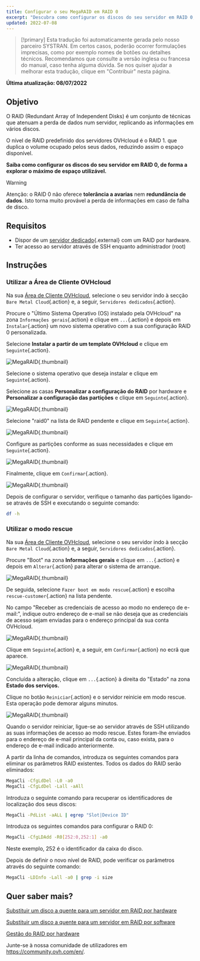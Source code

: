 ```yaml
---
title: Configurar o seu MegaRAID em RAID 0
excerpt: "Descubra como configurar os discos do seu servidor em RAID 0, de forma a explorar o máximo de espaço utilizável"
updated: 2022-07-08
---
```


> [!primary]
> Esta tradução foi automaticamente gerada pelo nosso parceiro SYSTRAN. Em certos casos, poderão ocorrer formulações imprecisas, como por exemplo nomes de botões ou detalhes técnicos. Recomendamos que consulte a versão inglesa ou francesa do manual, caso tenha alguma dúvida. Se nos quiser ajudar a melhorar esta tradução, clique em "Contribuir" nesta página.
>

**Última atualização: 08/07/2022**
 
## Objetivo

O RAID (Redundant Array of Independent Disks) é um conjunto de técnicas que atenuam a perda de dados num servidor, replicando as informações em vários discos.

O nível de RAID predefinido dos servidores OVHcloud é o RAID 1. que duplica o volume ocupado pelos seus dados, reduzindo assim o espaço disponível.

**Saiba como configurar os discos do seu servidor em RAID 0, de forma a explorar o máximo de espaço utilizável.**

> [!warning]
> 
> Atenção: o RAID 0 não oferece **tolerância a avarias** nem **redundância de dados**. Isto torna muito provável a perda de informações em caso de falha de disco.
> 

## Requisitos

- Dispor de um [servidor dedicado](https://www.ovhcloud.com/pt/bare-metal/){.external} com um RAID por hardware.
- Ter acesso ao servidor através de SSH enquanto administrador (root)

## Instruções

### Utilizar a Área de Cliente OVHcloud

Na sua [Área de Cliente OVHcloud](https://www.ovh.com/auth/?action=gotomanager&from=https://www.ovh.pt/&ovhSubsidiary=pt), selecione o seu servidor indo à secção `Bare Metal Cloud`{.action} e, a seguir, `Servidores dedicados`{.action}. 

Procure o "Último Sistema Operativo (OS) instalado pela OVHcloud" na zona `Informações gerais`{.action} e clique em `...`{.action} e depois em `Instalar`{.action} um novo sistema operativo com a sua configuração RAID 0 personalizada.

Selecione **Instalar a partir de um template OVHcloud** e clique em `Seguinte`{.action}.

![MegaRAID](images/server_installation_raid0_1.png){.thumbnail}

Selecione o sistema operativo que deseja instalar e clique em `Seguinte`{.action}.

Selecione as casas **Personalizar a configuração do RAID** por hardware e **Personalizar a configuração das partições** e clique em `Seguinte`{.action}.

![MegaRAID](images/server_installation_raid0_2.png){.thumbnail}

Selecione "raid0" na lista de RAID pendente e clique em `Seguinte`{.action}.

![MegaRAID](images/server_installation_raid0_3.png){.thumbnail}

Configure as partições conforme as suas necessidades e clique em `Seguinte`{.action}.

![MegaRAID](images/server_installation_raid0_4.png){.thumbnail}

Finalmente, clique em `Confirmar`{.action}.

![MegaRAID](images/server_installation_raid0_5.png){.thumbnail}

Depois de configurar o servidor, verifique o tamanho das partições ligando-se através de SSH e executando o seguinte comando:

```sh
df -h
```

### Utilizar o modo rescue

Na sua [Área de Cliente OVHcloud](https://www.ovh.com/auth/?action=gotomanager&from=https://www.ovh.pt/&ovhSubsidiary=pt), selecione o seu servidor indo à secção `Bare Metal Cloud`{.action} e, a seguir, `Servidores dedicados`{.action}.

Procure "Boot" na zona **Informações gerais** e clique em `...`{.action} e depois em `Alterar`{.action} para alterar o sistema de arranque.

![MegaRAID](images/rescue_mode_raid0_1.png){.thumbnail}

De seguida, selecione `Fazer boot em modo rescue`{.action} e escolha `rescue-customer`{.action} na lista pendente.

No campo "Receber as credenciais de acesso ao modo no endereço de e-mail:", indique outro endereço de e-mail se não deseja que as credenciais de acesso sejam enviadas para o endereço principal da sua conta OVHcloud.

![MegaRAID](images/rescue_mode_raid0_2.png){.thumbnail}

Clique em `Seguinte`{.action} e, a seguir, em `Confirmar`{.action} no ecrã que aparece.

![MegaRAID](images/rescue_mode_raid0_3.png){.thumbnail}

Concluída a alteração, clique em `...`{.action} à direita do "Estado" na zona **Estado dos serviços.** 

Clique no botão `Reiniciar`{.action} e o servidor reinicie em modo rescue. Esta operação pode demorar alguns minutos. 

![MegaRAID](images/server_installation_raid0_6.png){.thumbnail}

Quando o servidor reiniciar, ligue-se ao servidor através de SSH utilizando as suas informações de acesso ao modo rescue. Estes foram-lhe enviados para o endereço de e-mail principal da conta ou, caso exista, para o endereço de e-mail indicado anteriormente.

A partir da linha de comandos, introduza os seguintes comandos para eliminar os parâmetros RAID existentes. Todos os dados do RAID serão eliminados:

```sh
MegaCli -CfgLdDel -L0 -a0
MegaCli -CfgLdDel -Lall -aAll
```

Introduza o seguinte comando para recuperar os identificadores de localização dos seus discos:

```sh
MegaCli -PdList -aALL | egrep "Slot|Device ID"
```

Introduza os seguintes comandos para configurar o RAID 0:

```sh
MegaCli -CfgLDAdd -R0[252:0,252:1] -a0
```

Neste exemplo, 252 é o identificador da caixa do disco.

Depois de definir o novo nível de RAID, pode verificar os parâmetros através do seguinte comando:

```sh
MegaCli -LDInfo -Lall -a0 | grep -i size
```

## Quer saber mais?

[Substituir um disco a quente para um servidor em RAID por hardware](/pages/bare_metal_cloud/dedicated_servers/hotswap_raid_hard)

[Substituir um disco a quente para um servidor em RAID por software](/pages/bare_metal_cloud/dedicated_servers/hotswap_raid_soft)

[Gestão do RAID por hardware](/pages/bare_metal_cloud/dedicated_servers/raid_hard)

Junte-se à nossa comunidade de utilizadores em <https://community.ovh.com/en/>.